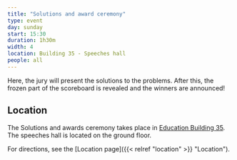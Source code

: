 ```yaml
---
title: "Solutions and award ceremony"
type: event
day: sunday
start: 15:30
duration: 1h30m
width: 4
location: Building 35 - Speeches hall
people: all
---
```


Here, the jury will present the solutions to the problems.
After this, the frozen part of the scoreboard is revealed and the winners are announced!

## Location
The Solutions and awards ceremony takes place in [Education Building 35](https://map.tudelftcampus.nl/poi/education-building-35/).
The speeches hall is located on the ground floor.

For directions, see the [Location page]({{< relref "location" >}} "Location").
